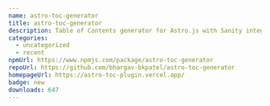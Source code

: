 ```yaml
---
name: astro-toc-generator
title: astro-toc-generator
description: Table of Contents generator for Astro.js with Sanity integration
categories:
  - uncategorized
  - recent
npmUrl: https://www.npmjs.com/package/astro-toc-generator
repoUrl: https://github.com/bhargav-bkpatel/astro-toc-generator
homepageUrl: https://astro-toc-plugin.vercel.app/
badge: new
downloads: 647
---
```

